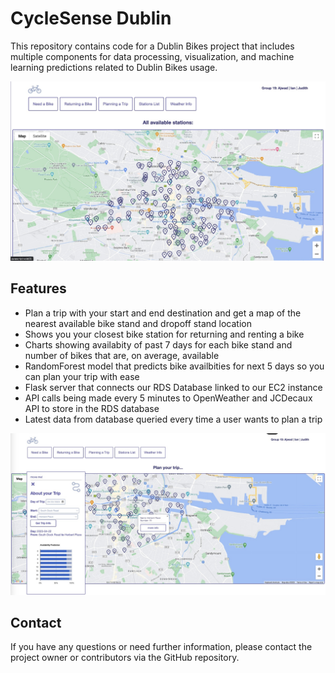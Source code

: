 # CycleSense Dublin 
This repository contains code for a Dublin Bikes project that includes multiple components for data processing, visualization, and machine learning predictions related to Dublin Bikes usage.

![Screenshot of Homepage](HomePage.jpg)


## Features
- Plan a trip with your start and end destination and get a map of the nearest available bike stand and dropoff stand location
- Shows you your closest bike station for returning and renting a bike
- Charts showing availabity of past 7 days for each bike stand and number of bikes that are, on average, available
- RandomForest model that predicts bike availbities for next 5 days so you can plan your trip with ease
- Flask server that connects our RDS Database linked to our EC2 instance
- API calls being made every 5 minutes to OpenWeather and JCDecaux API to store in the RDS database
- Latest data from database queried every time a user wants to plan a trip
  
![Screenshot of Homepage](HomePage_features.jpg)
  
## Contact
If you have any questions or need further information, please contact the project owner or contributors via the GitHub repository.
